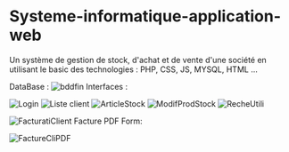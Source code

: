 # Systeme-informatique-application-web
Un système de gestion de stock, d'achat et de vente d'une société en utilisant le basic des technologies : PHP, CSS, JS, MYSQL, HTML ...

DataBase :
![bddfin](https://user-images.githubusercontent.com/116765284/218292221-d8b2159f-5572-45ef-8134-42e434ac730a.JPG)
Interfaces :

![Login](https://user-images.githubusercontent.com/116765284/218292355-0b3f089e-357e-4738-a952-e48b9d5be1ad.JPG)
![Liste client](https://user-images.githubusercontent.com/116765284/218292324-e2fe0c36-95c0-4394-bb44-7684ee5e04c1.JPG)
![ArticleStock](https://user-images.githubusercontent.com/116765284/218292341-84e165a8-b094-442a-a899-1be7298cb97a.JPG)
![ModifProdStock](https://user-images.githubusercontent.com/116765284/218292563-89ca8d97-9e4c-482d-b361-88a437765970.JPG)
![RecheUtili](https://user-images.githubusercontent.com/116765284/218292435-f0d4230e-5f97-41e5-9aae-44fd8062f100.JPG)

![FacturatiClient](https://user-images.githubusercontent.com/116765284/218292476-f809ac76-24ce-4652-9fb6-6b550da8f549.JPG)
Facture PDF Form:

![FactureCliPDF](https://user-images.githubusercontent.com/116765284/218292499-406f1ef3-2cb2-44fc-9ec2-f62c6e57c44b.JPG)
